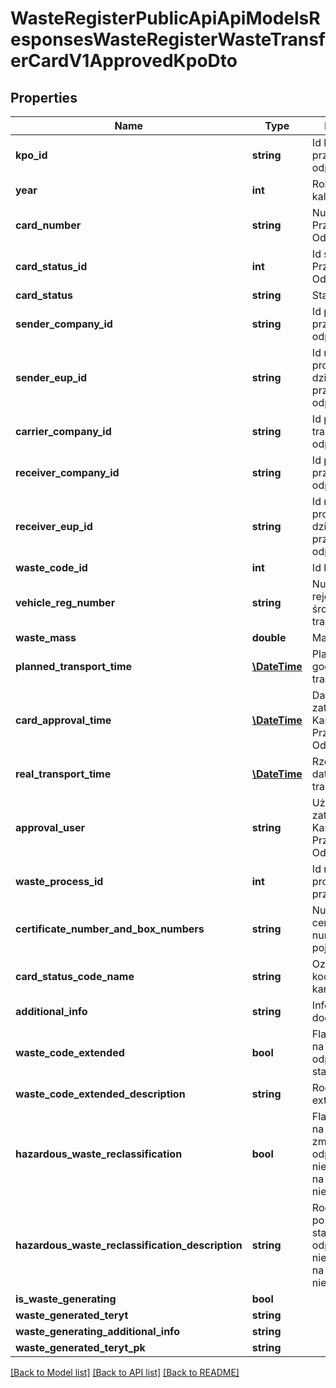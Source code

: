 # WasteRegisterPublicApiApiModelsResponsesWasteRegisterWasteTransferCardV1ApprovedKpoDto

## Properties
Name | Type | Description | Notes
------------ | ------------- | ------------- | -------------
**kpo_id** | **string** | Id karty przekazania odpadów | [optional] 
**year** | **int** | Rok kalendarzowy | [optional] 
**card_number** | **string** | Numer Karty Przekazania Odpadów | [optional] 
**card_status_id** | **int** | Id statusu Karty Przekazania Odpadów | [optional] 
**card_status** | **string** | Status karty | [optional] 
**sender_company_id** | **string** | Id podmiotu przekazującego odpady | [optional] 
**sender_eup_id** | **string** | Id miejsca prowadzenia działalności przekazującego odpady | [optional] 
**carrier_company_id** | **string** | Id podmiotu transportującego odpady | [optional] 
**receiver_company_id** | **string** | Id podmiotu przejmującego odpady | [optional] 
**receiver_eup_id** | **string** | Id miejsca prowadzenia działalności przejmującego odpady | [optional] 
**waste_code_id** | **int** | Id kodu odpadu | [optional] 
**vehicle_reg_number** | **string** | Numer rejestracyjny środka transportu | [optional] 
**waste_mass** | **double** | Masa odpadów | [optional] 
**planned_transport_time** | [**\DateTime**](\DateTime.md) | Planowana data i godzina transportu | [optional] 
**card_approval_time** | [**\DateTime**](\DateTime.md) | Data i godzina zatwierdzenia Karty Przekazania Odpadów | [optional] 
**real_transport_time** | [**\DateTime**](\DateTime.md) | Rzeczywista data i godzina transportu | [optional] 
**approval_user** | **string** | Użytkownik zatwierdzający Kartę Przekazania Odpadów | [optional] 
**waste_process_id** | **int** | Id rodzaju procesu przetwarzania | [optional] 
**certificate_number_and_box_numbers** | **string** | Numer certyfikatu oraz numery pojemników | [optional] 
**card_status_code_name** | **string** | Oznaczenie kodowe statusu karty | [optional] 
**additional_info** | **string** | Informacje dodatkowe | [optional] 
**waste_code_extended** | **bool** | Flaga ustawiana na true, jeśli kod odpadu ma status extended | [optional] 
**waste_code_extended_description** | **string** | Rodzaj odpadu extended | [optional] 
**hazardous_waste_reclassification** | **bool** | Flaga ustawiana na true, jeśli zmiana statusu odpadów niebezpiecznych na inne niż niebezpieczne | [optional] 
**hazardous_waste_reclassification_description** | **string** | Rodzaj odpadu po zmianie statusu odpadów niebezpiecznych na inne niż niebezpieczne | [optional] 
**is_waste_generating** | **bool** |  | [optional] 
**waste_generated_teryt** | **string** |  | [optional] 
**waste_generating_additional_info** | **string** |  | [optional] 
**waste_generated_teryt_pk** | **string** |  | [optional] 

[[Back to Model list]](../README.md#documentation-for-models) [[Back to API list]](../README.md#documentation-for-api-endpoints) [[Back to README]](../README.md)


